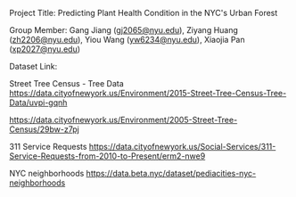 Project Title: Predicting Plant Health Condition in the NYC's Urban Forest

Group Member: Gang Jiang (gj2065@nyu.edu), Ziyang Huang (zh2206@nyu.edu), Yiou Wang (yw6234@nyu.edu), Xiaojia Pan (xp2027@nyu.edu)

Dataset Link:

Street Tree Census - Tree Data https://data.cityofnewyork.us/Environment/2015-Street-Tree-Census-Tree-Data/uvpi-gqnh

https://data.cityofnewyork.us/Environment/2005-Street-Tree-Census/29bw-z7pj


311 Service Requests https://data.cityofnewyork.us/Social-Services/311-Service-Requests-from-2010-to-Present/erm2-nwe9

NYC neighborhoods https://data.beta.nyc/dataset/pediacities-nyc-neighborhoods
